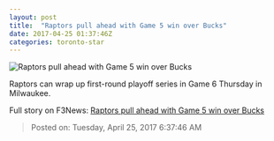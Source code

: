 ```yaml
---
layout: post
title:  "Raptors pull ahead with Game 5 win over Bucks"
date: 2017-04-25 01:37:46Z
categories: toronto-star
---
```


![Raptors pull ahead with Game 5 win over Bucks](https://www.thestar.com/content/dam/thestar/sports/raptors/2017/04/24/raptors-pull-ahead-with-game-5-win-over-bucks/powell-raptors.jpg)

Raptors can wrap up first-round playoff series in Game 6 Thursday in Milwaukee.


Full story on F3News: [Raptors pull ahead with Game 5 win over Bucks](http://www.f3nws.com/n/fSkT4B)

> Posted on: Tuesday, April 25, 2017 6:37:46 AM
